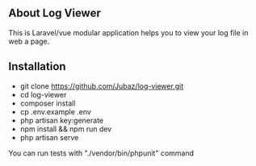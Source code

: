 ## About Log Viewer

This is Laravel/vue modular application helps you to view your log file in web a page. 


## Installation 

- git clone https://github.com/Jubaz/log-viewer.git
- cd log-viewer
- composer install
- cp .env.example .env
- php artisan key:generate
- npm install && npm run dev
- php artisan serve


You can run tests with "./vendor/bin/phpunit" command 

